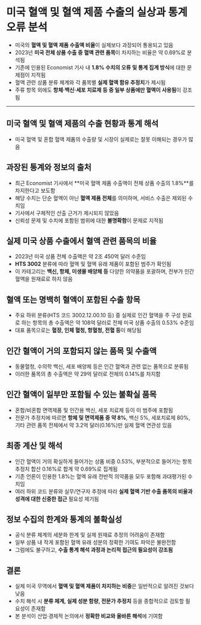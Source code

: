 # 미국 혈액 및 혈액 제품 수출의 실상과 통계 오류 분석


* 미국의 **혈액 및 혈액 제품 수출액 비율**이 실제보다 과장되어 통용되고 있음
* 2023년 **미국 전체 상품 수출 중 혈액 관련 품목**이 차지하는 비율은 약 0.69%로 분석됨
* 기존에 인용된 Economist 기사 내 **1.8% 수치의 오류 및 통계 집계 방식**에 대한 문제점이 지적됨
* 혈액 관련 상품 분류 체계와 각 품목별 **실제 혈액 함유 추정치**가 제시됨
* 주류 항목 외에도 **항체·백신·세포 치료제 등 중 일부 상품에만 혈액이 사용됨**이 강조됨

---

미국 혈액 및 혈액 제품의 수출 현황과 통계 해석
---------------------------

* 미국 혈액 및 혼합 혈액 제품의 수출량 및 시장이 실제로는 잘못 이해되는 경우가 많음

과장된 통계와 정보의 출처
--------------

* 최근 Economist 기사에서 \*\*미국 혈액 제품 수출액이 전체 상품 수출의 1.8%\*\*를 차지한다고 보도함
* 해당 수치는 단순 혈액이 아닌 **혈액 제품 전체**를 의미하며, 서비스 수출은 제외된 수치임
* 기사에서 구체적인 산출 근거가 제시되지 않았음
* 신뢰성 문제 및 수치에 포함된 범위에 대한 **불명확함**이 문제로 지적됨

실제 미국 상품 수출에서 혈액 관련 품목의 비율
--------------------------

* 2023년 미국 상품 전체 수출액은 약 2조 450억 달러 수준임
* **HTS 3002** 분류에 따라 혈액 및 혈액 유래 제품이 포함된 범주가 확인됨
* 이 카테고리는 **백신, 항체, 미생물 배양체 등** 다양한 의약품을 포괄하며, 전부가 인간 혈액을 원재료로 하지 않음

혈액 또는 명백히 혈액이 포함된 수출 항목
-----------------------

* 주요 하위 분류(HTS 코드 3002.12.00.10 등) 중 실제로 인간 혈액을 주 구성 원료로 하는 항목의 총 수출액은 약 108억 달러로 전체 미국 상품 수출의 0.53% 수준임
* 대표 품목으로는 **혈장, 인체 혈청, 항혈청, 전혈 등**이 해당됨

인간 혈액이 거의 포함되지 않는 품목 및 수출액
--------------------------

* 동물혈청, 수의학 백신, 세포 배양체 등은 인간 혈액과 관련 없는 품목으로 분류됨
* 이러한 품목의 총 수출액은 약 29억 달러로 전체의 0.14%를 차지함

인간 혈액이 일부만 포함될 수 있는 불확실 품목
--------------------------

* 혼합/비혼합 면역제품 및 인간용 백신, 세포 치료제 등이 이 범주에 포함됨
* 전문가 추정치에 따르면 **항체 및 면역제품 중 약 8%**, 백신 5%, 세포치료제 80%, 기타 관련 품목 전체에서 약 3.2억 달러(0.16%)만 실제 혈액 연관성 있음

최종 계산 및 해석
----------

* 인간 혈액이 거의 확실하게 들어가는 상품 비중 0.53%, 부분적으로 들어가는 항목 추정치 합산 0.16%로 합계 약 0.69%로 집계됨
* 기존 언론이 인용한 1.8%는 혈액 유래 전반적 의약품을 모두 포함해 과대평가된 수치임
* 여러 하위 코드 분류와 실무/연구자 추정에 따라 **실제 혈액 기반 수출 품목의 비율과 성격에 대한 신중한 접근** 필요성 제기됨

정보 수집의 한계와 통계의 불확실성
-------------------

* 공식 분류 체계의 세분화 한계 및 실제 원재료 추정의 어려움이 존재함
* 일부 상품 내 작게 포함된 혈액 유래 성분의 정확한 기여도 파악은 불완전함
* 그럼에도 불구하고, **수출 통계 해석 과정과 논리적 접근의 필요성이 강조됨**

결론
--

* 실제 미국 무역에서 **혈액 및 혈액 제품이 차지하는 비중**은 일반적으로 알려진 것보다 낮음
* 수치 해석 시 **분류 체계, 실제 성분 함량, 전문가 추정치** 등을 종합적으로 검토할 필요성이 존재함
* 본 분석이 산업·경제적 논의에서 **정확한 비교와 올바른 해석**에 기여함
